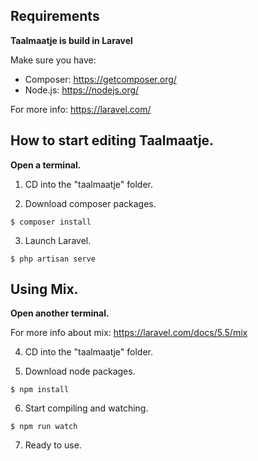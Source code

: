## Requirements
**Taalmaatje is build in Laravel**

Make sure you have:
- Composer: https://getcomposer.org/
- Node.js: https://nodejs.org/

For more info: https://laravel.com/


## How to start editing Taalmaatje.
**Open a terminal.**

1. CD into the "taalmaatje" folder.

2. Download composer packages.
```
$ composer install
```

3. Launch Laravel.
```
$ php artisan serve
```

## Using Mix.
**Open another terminal.**


For more info about mix: https://laravel.com/docs/5.5/mix

4. CD into the "taalmaatje" folder.

5. Download node packages.
```
$ npm install
```

6. Start compiling and watching.
```
$ npm run watch
```

7. Ready to use.
